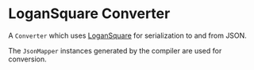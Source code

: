 LoganSquare Converter
=================

A `Converter` which uses [LoganSquare][1] for serialization to and from JSON.

The `JsonMapper` instances generated by the compiler are used for conversion.

 [1]: https://github.com/bluelinelabs/LoganSquare

